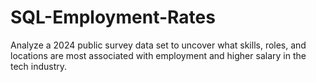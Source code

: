 # SQL-Employment-Rates
Analyze a 2024 public survey data set to uncover what skills, roles, and locations are most associated with employment and higher salary in the tech industry.
